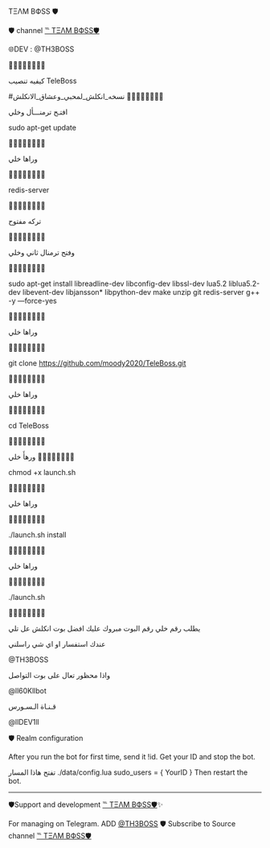 TΞΛM BФSS 🛡

🛡 channel [℡ TΞΛM BФSS🛡](https://telegram.me/llDEV1ll)

🌐DEV : @TH3BOSS

🔺➖🔺➖🔺➖🔺➖

كيفيه تنصيب  TeleBoss  

#نسخه_انكلش_لمحبي_وعشاق_الانكلش 
🔺➖🔺➖🔺➖🔺➖

افتـح ترمنـــأل وخلي   

sudo apt-get update 

🔺➖🔺➖🔺➖🔺➖

وراها خلي  

🔺➖🔺➖🔺➖🔺➖


redis-server

🔺➖🔺➖🔺➖🔺➖

تركه مفتوح    

🔺➖🔺➖🔺➖🔺➖

وفتح ترمنال ثاني وخلي    

🔺➖🔺➖🔺➖🔺➖

sudo apt-get install libreadline-dev libconfig-dev libssl-dev lua5.2 liblua5.2-dev libevent-dev libjansson* libpython-dev make unzip git redis-server g++ -y —force-yes

🔺➖🔺➖🔺➖🔺➖

وراها خلي  

🔺➖🔺➖🔺➖🔺➖

git clone https://github.com/moody2020/TeleBoss.git

🔺➖🔺➖🔺➖🔺➖

وراها خلي    

🔺➖🔺➖🔺➖🔺➖

cd TeleBoss

🔺➖🔺➖🔺➖🔺➖

ورهأَ خلي 
🔺➖🔺➖🔺➖🔺➖

chmod +x launch.sh

🔺➖🔺➖🔺➖🔺➖

وراها خلي 

🔺➖🔺➖🔺➖🔺➖

./launch.sh install

🔺➖🔺➖🔺➖🔺➖

وراها خلي  

🔺➖🔺➖🔺➖🔺➖

./launch.sh 

🔺➖🔺➖🔺➖🔺➖


يطلب رقم خلي رقم البوت 
مبروك عليك افضل بوت انكلش عل تلي 


عندك استفسار او اي شي راسلني

@TH3BOSS 

واذا محظور تعال على بوت التواصل

@ll60Kllbot

قـنـاة الـسـورس

@llDEV1ll

🛡 Realm configuration

After you run the bot for first time, send it !id. Get your ID and stop the bot.

تفتح هاذا المسار ./data/config.lua 
  sudo_users = {
    YourID
  }
Then restart the bot.
* * *

🛡Support and development [℡ TΞΛM BФSS🛡](https://telegram.me/llDEV1ll)✨

For managing on Telegram.
ADD [@TH3BOSS](https://telegram.me/TH3BOSS) 🛡
Subscribe to Source channel [℡ TΞΛM BФSS🛡](https://telegram.me/llDEV1ll)
